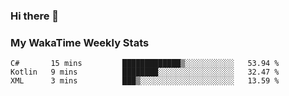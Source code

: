 ### Hi there 👋

<!--
**royschrauwen/royschrauwen** is a ✨ _special_ ✨ repository because its `README.md` (this file) appears on your GitHub profile.

Here are some ideas to get you started:

- 🔭 I’m currently working on ...
- 🌱 I’m currently learning ...
- 👯 I’m looking to collaborate on ...
- 🤔 I’m looking for help with ...
- 💬 Ask me about ...
- 📫 How to reach me: ...
- 😄 Pronouns: ...
- ⚡ Fun fact: ...
-->


### My WakaTime Weekly Stats
<!--START_SECTION:waka-->

```text
C#       15 mins         █████████████▒░░░░░░░░░░░   53.94 %
Kotlin   9 mins          ████████░░░░░░░░░░░░░░░░░   32.47 %
XML      3 mins          ███▒░░░░░░░░░░░░░░░░░░░░░   13.59 %
```

<!--END_SECTION:waka-->
